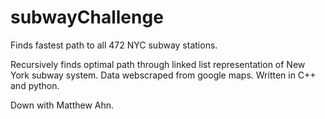 # subwayChallenge
Finds fastest path to all 472 NYC subway stations.

Recursively finds optimal path through linked list representation of New York subway system.
Data webscraped from google maps.
Written in C++ and python.

Down with Matthew Ahn.
